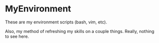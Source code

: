 # MyEnvironment
These are my environment scripts (bash, vim, etc).

Also, my method of refreshing my skills on a couple things. Really, nothing to see here.
